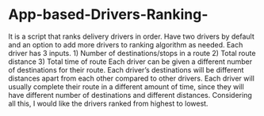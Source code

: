 # App-based-Drivers-Ranking-
It is a  script that ranks delivery drivers in order. Have two drivers by default and an option to add more drivers to ranking algorithm as needed. Each driver has 3 inputs. 1)	Number of destinations/stops in a route 2)	Total route distance 3)	Total time of route Each driver can be given a different number of destinations for their route. Each driver’s destinations will be different distances apart from each other compared to other drivers. Each driver will usually complete their route in a different amount of time, since they will have different number of destinations and different distances. Considering all this, I would like the drivers ranked from highest to lowest. 
